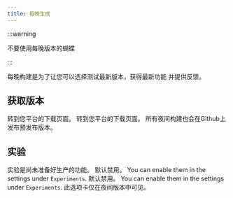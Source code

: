 ```yaml
---
title: 每晚生成
---
```


:::warning

不要使用每晚版本的蝴蝶

:::

每晚构建是为了让您可以选择测试最新版本，获得最新功能 并提供反馈。

## 获取版本

转到您平台的下载页面。
转到您平台的下载页面。
所有夜间构建也会在Github上发布预发布版本。

## 实验

实验是尚未准备好生产的功能。
默认禁用。 You can enable them in the settings under `Experiments`.
默认禁用。 You can enable them in the settings under `Experiments`.
此选项卡仅在夜间版本中可见。
